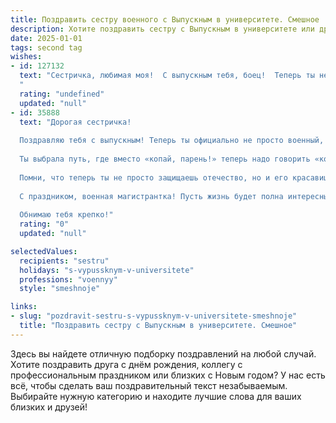 ```yaml
---
title: Поздравить сестру военного с Выпускным в университете. Смешное
description: Хотите поздравить сестру с Выпускным в университете или другим праздником? Наш ИИ создаст незабываемое поздравление, а вы обязательно выделитесь среди других.  
date: 2025-01-01
tags: second tag
wishes:
- id: 127132
  text: "Сестричка, любимая моя!  С выпускным тебя, боец!  Теперь ты не просто сестра, а офицер, готовый к любым  \"боевым\" задачам – от семейных ужинов до штурма карьерных вершин.  Держись там,  пусть твоя служба будет лёгкой (ну, почти лёгкой!), а  звёзды на погонах – самыми блестящими!  Поздравляю!
  "
  rating: "undefined"
  updated: "null"
- id: 35888
  text: "Дорогая сестричка!
  
  Поздравляю тебя с выпускным! Теперь ты официально не просто военный, а военный с дипломом — это два в одном! В армии все уже ждут, когда ты поднимешь их на ноги не только командой «Смирно!», но и благодаря своему блестящему образованию.
  
  Ты выбрала путь, где вместо «копай, парень!» теперь надо говорить «копай, сестричка!», и пусть тяжести армейской жизни станут лишь приятными воспоминаниями о том, как мы вместе искали твои учебники.
  
  Помни, что теперь ты не просто защищаешь отечество, но и его красавиц! Желаю тебе в армии находить только «умные», а не «дебильные» приказы, чтобы в увольнении гулять по магазинам, а не по казарме!
  
  С праздником, военная магистрантка! Пусть жизнь будет полна интересных заданий, а на поле боя всегда рядом будут верные товарищи, и ни одной бомбы ниже пояса!
  
  Обнимаю тебя крепко!"
  rating: "0"
  updated: "null"

selectedValues:
  recipients: "sestru"
  holidays: "s-vypussknym-v-universitete"
  professions: "voennyy"
  style: "smeshnoje"

links:
- slug: "pozdravit-sestru-s-vypussknym-v-universitete-smeshnoje"
  title: "Поздравить сестру с Выпускным в университете. Смешное"
---
```


Здесь вы найдете отличную подборку поздравлений на любой случай. 
Хотите поздравить друга с днём рождения, коллегу с профессиональным праздником или близких с Новым годом? У нас есть всё, чтобы сделать ваш поздравительный текст незабываемым. Выбирайте нужную категорию и находите лучшие слова для ваших близких и друзей!

